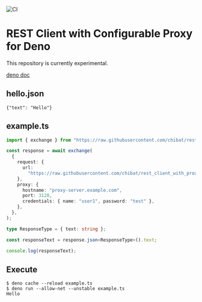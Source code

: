 ![CI](https://github.com/chibat/rest_client_with_proxy/workflows/CI/badge.svg)

# REST Client with Configurable Proxy for Deno

This repository is currently experimental.

[deno doc](https://doc.deno.land/https/raw.githubusercontent.com/chibat/rest_client_with_proxy/master/rest_client.ts)

## hello.json

```
{"text": "Hello"}
```

## example.ts

```typescript
import { exchange } from "https://raw.githubusercontent.com/chibat/rest_client_with_proxy/master/rest_client.ts";

const response = await exchange(
  {
    request: {
      url:
        "https://raw.githubusercontent.com/chibat/rest_client_with_proxy/master/test/hello.json",
    },
    proxy: {
      hostname: "proxy-server.example.com",
      port: 3128,
      credentials: { name: "user1", password: "test" },
    },
  },
);

type ResponseType = { text: string };

const responseText = response.json<ResponseType>().text;

console.log(responseText);
```

## Execute

```
$ deno cache --reload example.ts
$ deno run --allow-net --unstable example.ts
Hello
```

